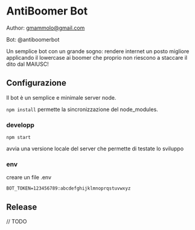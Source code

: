 # AntiBoomer Bot
Author: gmammolo@gmail.com

Bot: @antiboomerbot

Un semplice bot con un grande sogno: rendere internet un posto migliore applicando il lowercase ai boomer che proprio non riescono a staccare il dito dal MAIUSC!

## Configurazione

Il bot è un semplice e minimale server node.

`npm install` permette la sincronizzazione del node_modules.

### developp

```
npm start
```

avvia una versione locale del server che permette di testate lo sviluppo

### env

creare un file .env
```
BOT_TOKEN=123456789:abcdefghijklmnoprqstuvwxyz
```

## Release

// TODO